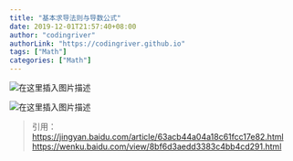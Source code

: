 ```yaml
---
title: "基本求导法则与导数公式"
date: 2019-12-01T21:57:40+08:00
author: "codingriver"
authorLink: "https://codingriver.github.io"
tags: ["Math"]
categories: ["Math"]
---
```


<!--more-->


  
  

![在这里插入图片描述](https://cdn.jsdelivr.net/gh/codingriver/cdn/2019093021193722.png)  



  
  

![在这里插入图片描述](https://cdn.jsdelivr.net/gh/codingriver/cdn/20190930212001333.png)  


>引用：
>https://jingyan.baidu.com/article/63acb44a04a18c61fcc17e82.html
>https://wenku.baidu.com/view/8bf6d3aedd3383c4bb4cd291.html